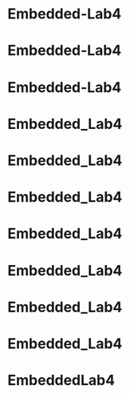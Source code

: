 # Embedded-Lab4
# Embedded-Lab4
# Embedded-Lab4
# Embedded_Lab4
# Embedded_Lab4
# Embedded_Lab4
# Embedded_Lab4
# Embedded_Lab4
# Embedded_Lab4
# Embedded_Lab4
# EmbeddedLab4
